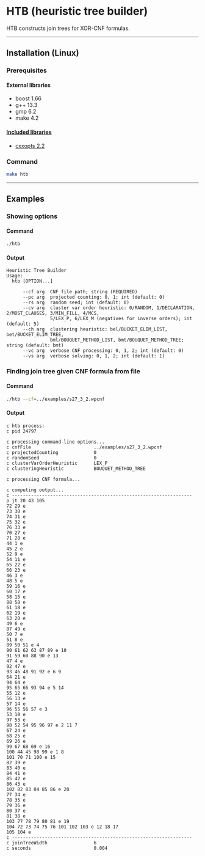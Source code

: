 # HTB (heuristic tree builder)
HTB constructs join trees for XOR-CNF formulas.

--------------------------------------------------------------------------------

## Installation (Linux)

### Prerequisites
#### External libraries
- boost 1.66
- g++ 13.3
- gmp 6.2
- make 4.2
#### [Included libraries](../addmc/libraries/)
- [cxxopts 2.2](https://github.com/jarro2783/cxxopts)

### Command
```bash
make htb
```

--------------------------------------------------------------------------------

## Examples

### Showing options
#### Command
```bash
./htb
```
#### Output
```
Heuristic Tree Builder
Usage:
  htb [OPTION...]

      --cf arg  CNF file path; string (REQUIRED)
      --pc arg  projected counting: 0, 1; int (default: 0)
      --rs arg  random seed; int (default: 0)
      --cv arg  cluster var order heuristic: 0/RANDOM, 1/DECLARATION, 2/MOST_CLAUSES, 3/MIN_FILL, 4/MCS,
                5/LEX_P, 6/LEX_M (negatives for inverse orders); int (default: 5)
      --ch arg  clustering heuristic: bel/BUCKET_ELIM_LIST, bet/BUCKET_ELIM_TREE,
                bml/BOUQUET_METHOD_LIST, bmt/BOUQUET_METHOD_TREE; string (default: bmt)
      --vc arg  verbose CNF processing: 0, 1, 2; int (default: 0)
      --vs arg  verbose solving: 0, 1, 2; int (default: 1)
```

### Finding join tree given CNF formula from file
#### Command
```bash
./htb --cf=../examples/s27_3_2.wpcnf
```
#### Output
```
c htb process:
c pid 24797

c processing command-line options...
c cnfFile                       ../examples/s27_3_2.wpcnf
c projectedCounting             0
c randomSeed                    0
c clusterVarOrderHeuristic      LEX_P
c clusteringHeuristic           BOUQUET_METHOD_TREE

c processing CNF formula...

c computing output...
c ------------------------------------------------------------------
p jt 20 43 105
72 29 e
73 30 e
74 31 e
75 32 e
76 33 e
70 27 e
71 28 e
44 1 e
45 2 e
52 9 e
54 11 e
65 22 e
66 23 e
46 3 e
48 5 e
59 16 e
60 17 e
58 15 e
88 58 e
61 18 e
62 19 e
63 20 e
49 6 e
87 49 e
50 7 e
51 8 e
89 50 51 e 4
90 61 62 63 87 89 e 10
91 59 60 88 90 e 13
47 4 e
92 47 e
93 46 48 91 92 e 6 9
64 21 e
94 64 e
95 65 66 93 94 e 5 14
55 12 e
56 13 e
57 14 e
96 55 56 57 e 3
53 10 e
97 53 e
98 52 54 95 96 97 e 2 11 7
67 24 e
68 25 e
69 26 e
99 67 68 69 e 16
100 44 45 98 99 e 1 8
101 70 71 100 e 15
82 39 e
83 40 e
84 41 e
85 42 e
86 43 e
102 82 83 84 85 86 e 20
77 34 e
78 35 e
79 36 e
80 37 e
81 38 e
103 77 78 79 80 81 e 19
104 72 73 74 75 76 101 102 103 e 12 18 17
105 104 e
c ------------------------------------------------------------------
c joinTreeWidth                 6
c seconds                       0.004
```
